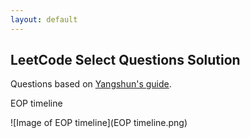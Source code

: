 ```yaml
---
layout: default
---
```

## LeetCode Select Questions Solution


Questions based on [Yangshun's guide](https://yangshun.github.io/tech-interview-handbook/best-practice-questions/
).

EOP timeline

![Image of EOP timeline](EOP timeline.png)

